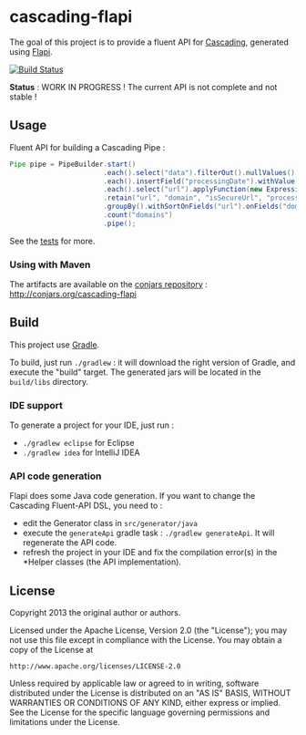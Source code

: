 # cascading-flapi

The goal of this project is to provide a fluent API for [Cascading](http://www.cascading.org/), generated using [Flapi](https://github.com/UnquietCode/Flapi).

[![Build Status](https://buildhive.cloudbees.com/job/vbehar/job/cascading-flapi/badge/icon)](https://buildhive.cloudbees.com/job/vbehar/job/cascading-flapi/)

**Status** : WORK IN PROGRESS ! The current API is not complete and not stable !

## Usage

Fluent API for building a Cascading Pipe :

```java
Pipe pipe = PipeBuilder.start()
                       .each().select("data").filterOut().nullValues()
                       .each().insertField("processingDate").withValue(System.currentTimeMillis())
                       .each().select("url").applyFunction(new ExpressionFunction(new Fields("isSecureUrl"), "url.startsWith(\"https\")", String.class))
                       .retain("url", "domain", "isSecureUrl", "processingDate")
                       .groupBy().withSortOnFields("url").onFields("domain")
                       .count("domains")
                       .pipe();
```

See the [tests](https://github.com/vbehar/cascading-flapi/tree/master/src/test/java/cascading/flapi/pipe) for more.

### Using with Maven

The artifacts are available on the [conjars repository](http://conjars.org/) : http://conjars.org/cascading-flapi

## Build

This project use [Gradle](http://www.gradle.org/).

To build, just run `./gradlew` : it will download the right version of Gradle, and execute the "build" target.
The generated jars will be located in the `build/libs` directory.

### IDE support

To generate a project for your IDE, just run :
* `./gradlew eclipse` for Eclipse
* `./gradlew idea` for IntelliJ IDEA

### API code generation

Flapi does some Java code generation. If you want to change the Cascading Fluent-API DSL, you need to :
* edit the Generator class in `src/generator/java`
* execute the `generateApi` gradle task : `./gradlew generateApi`. It will regenerate the API code.
* refresh the project in your IDE and fix the compilation error(s) in the *Helper classes (the API implementation).

## License

Copyright 2013 the original author or authors.

Licensed under the Apache License, Version 2.0 (the "License");
you may not use this file except in compliance with the License.
You may obtain a copy of the License at

    http://www.apache.org/licenses/LICENSE-2.0

Unless required by applicable law or agreed to in writing, software
distributed under the License is distributed on an "AS IS" BASIS,
WITHOUT WARRANTIES OR CONDITIONS OF ANY KIND, either express or implied.
See the License for the specific language governing permissions and
limitations under the License.

